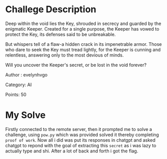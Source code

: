 # Challege Description
Deep within the void lies the Key, shrouded in secrecy and guarded by the enigmatic Keeper. Created for a single purpose, the Keeper has vowed to protect the Key, its defenses said to be unbreakable.

But whispers tell of a flaw-a hidden crack in its impenetrable armor. Those who dare to seek the Key must tread lightly, for the Keeper is cunning and relentless, answering only to the most devious of minds.

Will you uncover the Keeper's secret, or be lost in the void forever?

Author : evelynhvgo

Category: AI

Points: 50

# My Solve

Firstly connected to the remote server, then it prompted me to solve a challenge, using `pow.py` which was provided solved it thereby completing `proof of work`. Now all i did was put its responses in chatgpt and asked chatgpt to repond with the goal of extracting this `secret` as i was lazy to actually type and shi. After a lot of back and forth i got the flag.
